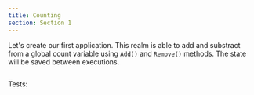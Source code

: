 ```yaml
---
title: Counting
section: Section 1
---
```


Let's create our first application. This realm is able to add and substract from a global count variable using `Add()`
and `Remove()` methods. The state will be saved between executions.

<!--TODO: add an example about how to deploy this realm and how to call to Add() and Remove() using the command line -->

```go file=./count.gno
```

Tests:

```go file=./count_test.gno
```
